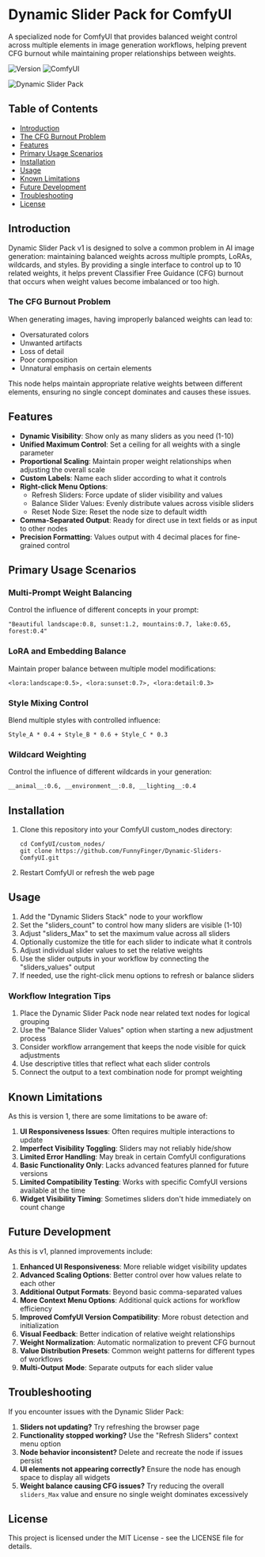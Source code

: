 # Dynamic Slider Pack for ComfyUI

A specialized node for ComfyUI that provides balanced weight control across multiple elements in image generation workflows, helping prevent CFG burnout while maintaining proper relationships between weights.

![Version](https://img.shields.io/badge/version-1.0-blue)
![ComfyUI](https://img.shields.io/badge/ComfyUI-compatible-green)

![Dynamic Slider Pack](![image](https://github.com/user-attachments/assets/9678c125-94ef-4752-b806-8a8e171ea425))

## Table of Contents
- [Introduction](#introduction)
- [The CFG Burnout Problem](#the-cfg-burnout-problem)
- [Features](#features)
- [Primary Usage Scenarios](#primary-usage-scenarios)
- [Installation](#installation)
- [Usage](#usage)
- [Known Limitations](#known-limitations)
- [Future Development](#future-development)
- [Troubleshooting](#troubleshooting)
- [License](#license)

## Introduction

Dynamic Slider Pack v1 is designed to solve a common problem in AI image generation: maintaining balanced weights across multiple prompts, LoRAs, wildcards, and styles. By providing a single interface to control up to 10 related weights, it helps prevent Classifier Free Guidance (CFG) burnout that occurs when weight values become imbalanced or too high.

### The CFG Burnout Problem

When generating images, having improperly balanced weights can lead to:
- Oversaturated colors
- Unwanted artifacts
- Loss of detail
- Poor composition
- Unnatural emphasis on certain elements

This node helps maintain appropriate relative weights between different elements, ensuring no single concept dominates and causes these issues.

## Features

- **Dynamic Visibility**: Show only as many sliders as you need (1-10)
- **Unified Maximum Control**: Set a ceiling for all weights with a single parameter
- **Proportional Scaling**: Maintain proper weight relationships when adjusting the overall scale
- **Custom Labels**: Name each slider according to what it controls
- **Right-click Menu Options**:
  - Refresh Sliders: Force update of slider visibility and values
  - Balance Slider Values: Evenly distribute values across visible sliders
  - Reset Node Size: Reset the node size to default width
- **Comma-Separated Output**: Ready for direct use in text fields or as input to other nodes
- **Precision Formatting**: Values output with 4 decimal places for fine-grained control

## Primary Usage Scenarios

### Multi-Prompt Weight Balancing

Control the influence of different concepts in your prompt:

    "Beautiful landscape:0.8, sunset:1.2, mountains:0.7, lake:0.65, forest:0.4"

### LoRA and Embedding Balance

Maintain proper balance between multiple model modifications:

    <lora:landscape:0.5>, <lora:sunset:0.7>, <lora:detail:0.3>

### Style Mixing Control

Blend multiple styles with controlled influence:

    Style_A * 0.4 + Style_B * 0.6 + Style_C * 0.3

### Wildcard Weighting

Control the influence of different wildcards in your generation:

    __animal__:0.6, __environment__:0.8, __lighting__:0.4

## Installation

1. Clone this repository into your ComfyUI custom_nodes directory:

       cd ComfyUI/custom_nodes/
       git clone https://github.com/FunnyFinger/Dynamic-Sliders-ComfyUI.git

2. Restart ComfyUI or refresh the web page

## Usage

1. Add the "Dynamic Sliders Stack" node to your workflow
2. Set the "sliders_count" to control how many sliders are visible (1-10)
3. Adjust "sliders_Max" to set the maximum value across all sliders
4. Optionally customize the title for each slider to indicate what it controls
5. Adjust individual slider values to set the relative weights
6. Use the slider outputs in your workflow by connecting the "sliders_values" output
7. If needed, use the right-click menu options to refresh or balance sliders

### Workflow Integration Tips

1. Place the Dynamic Slider Pack node near related text nodes for logical grouping
2. Use the "Balance Slider Values" option when starting a new adjustment process
3. Consider workflow arrangement that keeps the node visible for quick adjustments
4. Use descriptive titles that reflect what each slider controls
5. Connect the output to a text combination node for prompt weighting

## Known Limitations

As this is version 1, there are some limitations to be aware of:

1. **UI Responsiveness Issues**: Often requires multiple interactions to update
2. **Imperfect Visibility Toggling**: Sliders may not reliably hide/show
3. **Limited Error Handling**: May break in certain ComfyUI configurations
4. **Basic Functionality Only**: Lacks advanced features planned for future versions
5. **Limited Compatibility Testing**: Works with specific ComfyUI versions available at the time
6. **Widget Visibility Timing**: Sometimes sliders don't hide immediately on count change

## Future Development

As this is v1, planned improvements include:

1. **Enhanced UI Responsiveness**: More reliable widget visibility updates
2. **Advanced Scaling Options**: Better control over how values relate to each other
3. **Additional Output Formats**: Beyond basic comma-separated values
4. **More Context Menu Options**: Additional quick actions for workflow efficiency
5. **Improved ComfyUI Version Compatibility**: More robust detection and initialization
6. **Visual Feedback**: Better indication of relative weight relationships
7. **Weight Normalization**: Automatic normalization to prevent CFG burnout
8. **Value Distribution Presets**: Common weight patterns for different types of workflows
9. **Multi-Output Mode**: Separate outputs for each slider value

## Troubleshooting

If you encounter issues with the Dynamic Slider Pack:

1. **Sliders not updating?** Try refreshing the browser page
2. **Functionality stopped working?** Use the "Refresh Sliders" context menu option
3. **Node behavior inconsistent?** Delete and recreate the node if issues persist
4. **UI elements not appearing correctly?** Ensure the node has enough space to display all widgets
5. **Weight balance causing CFG issues?** Try reducing the overall `sliders_Max` value and ensure no single weight dominates excessively

## License

This project is licensed under the MIT License - see the LICENSE file for details.
